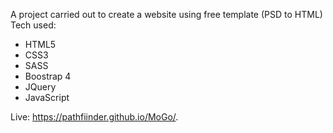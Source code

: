 
A project carried out to create a website using free template (PSD to HTML)
Tech used:
 - HTML5
 - CSS3
 - SASS
 - Boostrap 4
 - JQuery
 - JavaScript
 

Live: https://pathfiinder.github.io/MoGo/.
